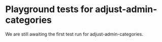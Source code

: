 # Playground tests for adjust-admin-categories
We are still awaiting the first test run for adjust-admin-categories.
